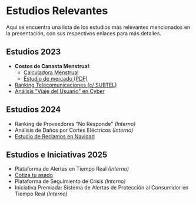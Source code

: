 # Estudios Relevantes

Aquí se encuentra una lista de los estudios más relevantes mencionados en la presentación, con sus respectivos enlaces para más detalles.

## Estudios 2023

*   **Costos de Canasta Menstrual**:
    *   [Calculadora Menstrual](https://www.sernac.cl/calculadora-menstrual)
    *   [Estudio de mercado (PDF)](https://www.sernac.cl/portal/619/articles-80228_archivo_01.pdf)
*   [Ranking Telecomunicaciones (c/ SUBTEL)](https://sernac.cl/portal/619/w3-article-71764.html)
*   [Análisis "Viaje del Usuario" en Cyber](https://www.sernac.cl/portal/619/w3-article-72044.html)

## Estudios 2024

*   Ranking de Proveedores "No Responde" *(Interno)*
*   Análisis de Daños por Cortes Eléctricos *(Interno)*
*   [Estudio de Reclamos en Navidad](https://www.sernac.cl/portal/604/w3-article-83820.html)

## Estudios e Iniciativas 2025

*   Plataforma de Alertas en Tiempo Real *(Interno)*
*   [Cotiza tu asado](https://www.sernac.cl/portal/619/w3-article-87018.html)
*   Plataforma de Seguimiento de Crisis *(Interno)*
*   Iniciativa Premiada: Sistema de Alertas de Protección al Consumidor en Tiempo Real *(Interno)*
